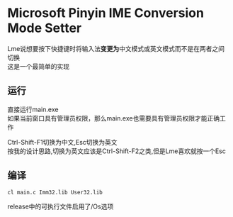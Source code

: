 # Microsoft Pinyin IME Conversion Mode Setter

Lme说想要按下快捷键时将输入法**变更为**中文模式或英文模式而不是在两者之间切换  
这是一个最简单的实现  

## 运行

直接运行main.exe  
如果当前窗口具有管理员权限，那么main.exe也需要具有管理员权限才能正确工作  

Ctrl-Shift-F1切换为中文,Esc切换为英文  
按我的设计思路,切换为英文应该是Ctrl-Shift-F2之类,但是Lme喜欢就按一个Esc  

## 编译

```sh
cl main.c Imm32.lib User32.lib
```

release中的可执行文件启用了/Os选项  

